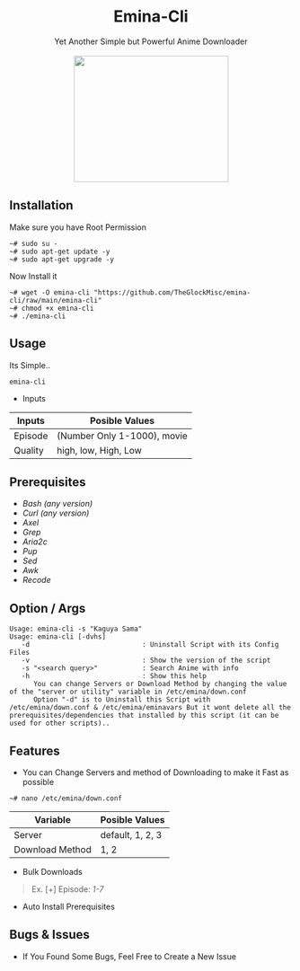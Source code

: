 <div align="center">
<h1>Emina-Cli</h1>
</div>
<div align="center">Yet Another Simple but Powerful Anime Downloader</div>
<br>
<div align="center"><img src="https://user-images.githubusercontent.com/93582751/142875150-2a9e4c5e-80a7-41c2-8bc1-6c0cae329bf3.gif" width="275" height="225" /></div>

## Installation
Make sure you have Root Permission
```
~# sudo su -
~# sudo apt-get update -y
~# sudo apt-get upgrade -y
```
Now Install it
```
~# wget -O emina-cli "https://github.com/TheGlockMisc/emina-cli/raw/main/emina-cli"
~# chmod +x emina-cli
~# ./emina-cli
```
## Usage
Its Simple..
```
emina-cli
```
+ Inputs
<div align="center">

| Inputs | Posible Values |
| ------------- | ---------- |
| Episode | (Number Only 1-1000), movie |
| Quality | high, low, High, Low |
</div>

## Prerequisites 
+ *Bash (any version)*<br>
+ *Curl (any version)*<br>
+ *Axel*
+ *Grep*
+ *Aria2c*
+ *Pup*
+ *Sed*
+ *Awk*
+ *Recode*
## Option / Args
```
Usage: emina-cli -s "Kaguya Sama"
Usage: emina-cli [-dvhs]
   -d                            : Uninstall Script with its Config Files
   -v                            : Show the version of the script
   -s "<search query>"           : Search Anime with info
   -h                            : Show this help
      You can change Servers or Download Method by changing the value of the "server or utility" variable in /etc/emina/down.conf
      Option "-d" is to Uninstall this Script with /etc/emina/down.conf & /etc/emina/eminavars But it wont delete all the prerequisites/dependencies that installed by this script (it can be used for other scripts)..
```
## Features
+ You can Change Servers and method of Downloading to make it Fast as possible
```
~# nano /etc/emina/down.conf
```
<div align="center">

| Variable | Posible Values |
| ------------- | ---------- |
| Server | default, 1, 2, 3 |
| Download Method | 1, 2 |
</div>

+ Bulk Downloads<br>
> Ex. [+] Episode: *1-7*<br>
+ Auto Install Prerequisites

## Bugs & Issues
+ If You Found Some Bugs, Feel Free to Create a New Issue
